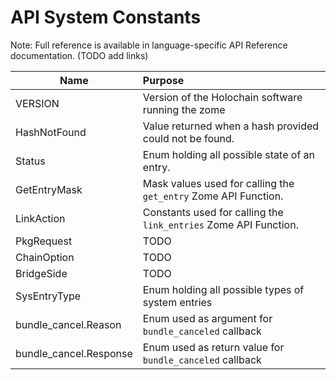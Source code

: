 # API System Constants

Note: Full reference is available in language-specific API Reference documentation.
(TODO add links)

| Name        | Purpose           | 
| ------------- |:-------------| 
| VERSION      | Version of the Holochain software running the zome | 
| HashNotFound      | Value returned when a hash provided could not be found. | 
| Status | Enum holding all possible state of an entry. | 
| GetEntryMask | Mask values used for calling the `get_entry` Zome API Function. |
| LinkAction | Constants used for calling the `link_entries` Zome API Function. |
| PkgRequest | TODO |
| ChainOption | TODO |
| BridgeSide | TODO |
| SysEntryType | Enum holding all possible types of system entries |
| bundle_cancel.Reason | Enum used as argument for `bundle_canceled` callback |
| bundle_cancel.Response | Enum used as return value for `bundle_canceled` callback |
